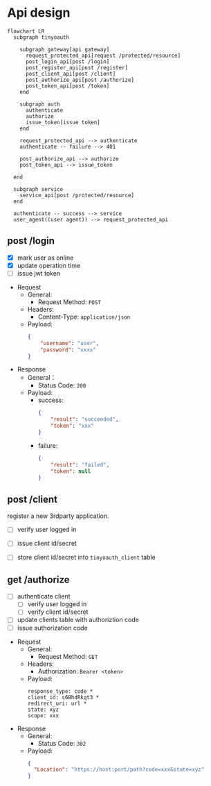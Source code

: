 # Api design

```{mermaid}
flowchart LR
  subgraph tinyoauth

    subgraph gateway[api gateway]
      request_protected_api[request /protected/resource]
      post_login_api[post /login]
      post_register_api[post /register]
      post_client_api[post /client]
      post_authorize_api[post /authorize]
      post_token_api[post /token]
    end

    subgraph auth
      authenticate
      authorize
      issue_token[issue token]
    end

    request_protected_api --> authenticate
    authenticate -- failure --> 401

    post_authorize_api --> authorize
    post_token_api --> issue_token

  end

  subgraph service
    service_api[post /protected/resource]
  end

  authenticate -- success --> service
  user_agent((user agent)) --> request_protected_api
```

## post /login

- [x] mark user as online
- [x] update operation time
- [ ] issue jwt token

* Request
  * General:
    * Request Method: `POST`
  * Headers:
    * Content-Type: `application/json`
  * Payload:
    ```json
    {
        "username": "user",
        "password": "xxxx"
    }
    ```
* Response
  * General：
    * Status Code: `200`
  * Payload:
    * success:
        ```json
        {
            "result": "succeeded",
            "token": "xxx"
        }
        ```
    * failure:
        ```json
        {
            "result": "failed",
            "token": null
        }
        ```


## post /client

register a new 3rdparty application.

- [ ] verify user logged in
- [ ] issue client id/secret
- [ ] store client id/secret into `tinyoauth_client` table


## get /authorize

- [ ] authenticate client
  - [ ] verify user logged in
  - [ ] verify client id/secret
- [ ] update clients table with authoriztion code
- [ ] issue authorization code

* Request
  * General:
    * Request Method: `GET`
  * Headers:
    * Authorization: `Bearer <token>`
  * Payload:
    ```
    response_type: code *
    client_id: s6BhdRkqt3 *
    redirect_uri: url *
    state: xyz
    scope: xxx
    ```
* Response
  * General:
    * Status Code: `302`
  * Payload:
    ```json
    {
      "Location": "https://host:port/path?code=xxx&state=xyz"
    }
    ```
